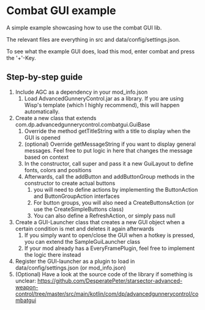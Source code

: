 # Combat GUI example

A simple example showcasing how to use the combat GUI lib.

The relevant files are everything in src and data/config/settings.json.

To see what the example GUI does, load this mod, enter combat and press the '+'-Key.

## Step-by-step guide

1. Include AGC as a dependency in your mod_info.json
   1. Load AdvancedGunneryControl.jar as a library. If you are using Wisp's template (which I highly recommend), this will happen automatically.
2. Create a new class that extends com.dp.advancedgunnerycontrol.combatgui.GuiBase
   1. Override the method getTitleString with a title to display when the GUI is opened
   2. (optional) Override getMessageString if you want to display general messages. Feel free to put logic in here that changes the message based on context
   3. In the constructor, call super and pass it a new GuiLayout to define fonts, colors and positions
   4. Afterwards, call the addButton and addButtonGroup methods in the constructor to create actual buttons
      1. you will need to define actions by implementing the ButtonAction and ButtonGroupAction interfaces
      2. For button groups, you will also need a CreateButtonsAction (or use the CreateSimpleButtons class)
      3. You can also define a RefreshAction, or simply pass null
3. Create a GUI-Launcher class that creates a new GUI object when a certain condition is met and deletes it again afterwards
   1. If you simply want to open/close the GUI when a hotkey is pressed, you can extend the SampleGuiLauncher class
   2. If your mod already has a EveryFramePlugin, feel free to implement the logic there instead
4. Register the GUI-launcher as a plugin to load in data/config/settings.json (or mod_info.json)
5. (Optional) Have a look at the source code of the library if something is unclear: <https://github.com/DesperatePeter/starsector-advanced-weapon-control/tree/master/src/main/kotlin/com/dp/advancedgunnerycontrol/combatgui>
